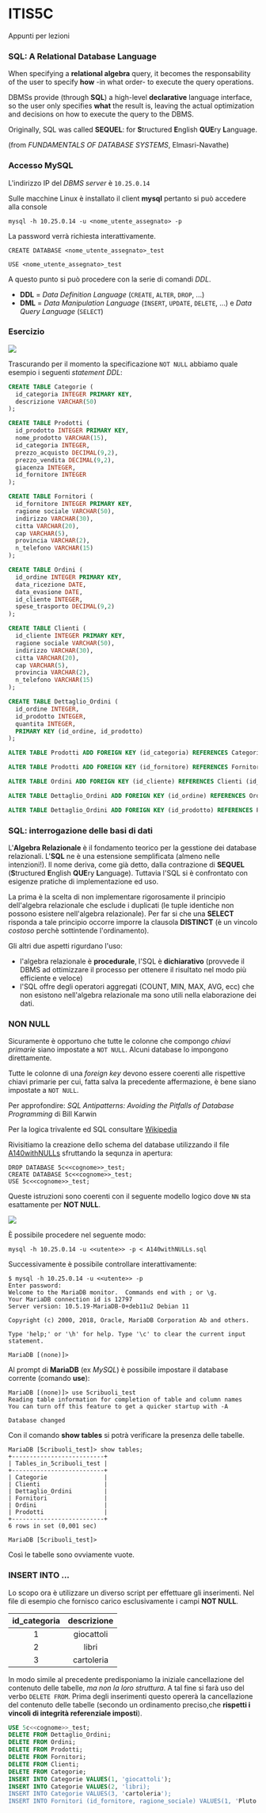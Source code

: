 # ITIS5C
Appunti per lezioni

### SQL: A Relational Database Language

  When specifying a **relational algebra** query, it becomes the responsability of the user to specify **how** \-in what order\- to execute the query operations.

DBMSs provide (through **SQL**) a high\-level **declarative** language interface, so the user only specifies **what** the result is, leaving the actual optimization and decisions on how to execute the query to the DBMS.

Originally, SQL was called **SEQUEL**: for **S**tructured **E**nglish **QUE**ry **L**anguage.

(from *FUNDAMENTALS OF DATABASE SYSTEMS*, Elmasri-Navathe)

### Accesso MySQL

L'indirizzo IP del *DBMS server* è `10.25.0.14`

Sulle macchine Linux è installato il client **mysql** pertanto si può accedere alla console

```
mysql -h 10.25.0.14 -u <nome_utente_assegnato> -p
```

La password verrà richiesta interattivamente.

`CREATE DATABASE <nome_utente_assegnato>_test`

`USE <nome_utente_assegnato>_test`

A questo punto si può procedere con la serie di comandi *DDL*.

* **DDL** = *Data Definition Language* (`CREATE`, `ALTER`, `DROP`, ...) 
* **DML** = *Data Manipulation Language* (`INSERT`, `UPDATE`, `DELETE`, ...) e 
            *Data Query Language* (`SELECT`) 


### Esercizio

![](A140.png)

Trascurando per il momento la specificazione `NOT NULL` abbiamo quale esempio i seguenti *statement DDL*:

``` sql
CREATE TABLE Categorie (
  id_categoria INTEGER PRIMARY KEY,
  descrizione VARCHAR(50)
);

CREATE TABLE Prodotti (
  id_prodotto INTEGER PRIMARY KEY,
  nome_prodotto VARCHAR(15),
  id_categoria INTEGER,
  prezzo_acquisto DECIMAL(9,2),
  prezzo_vendita DECIMAL(9,2),
  giacenza INTEGER,
  id_fornitore INTEGER
);

CREATE TABLE Fornitori (
  id_fornitore INTEGER PRIMARY KEY,
  ragione sociale VARCHAR(50),
  indirizzo VARCHAR(30),
  citta VARCHAR(20),
  cap VARCHAR(5),
  provincia VARCHAR(2),
  n_telefono VARCHAR(15)
);

CREATE TABLE Ordini (
  id_ordine INTEGER PRIMARY KEY,
  data_ricezione DATE,
  data_evasione DATE,
  id_cliente INTEGER,
  spese_trasporto DECIMAL(9,2)
);

CREATE TABLE Clienti (
  id_cliente INTEGER PRIMARY KEY,
  ragione sociale VARCHAR(50),
  indirizzo VARCHAR(30),
  citta VARCHAR(20),
  cap VARCHAR(5),
  provincia VARCHAR(2),
  n_telefono VARCHAR(15)
);

CREATE TABLE Dettaglio_Ordini (
  id_ordine INTEGER,
  id_prodotto INTEGER,
  quantita INTEGER,
  PRIMARY KEY (id_ordine, id_prodotto)
);

ALTER TABLE Prodotti ADD FOREIGN KEY (id_categoria) REFERENCES Categorie (id_categoria);

ALTER TABLE Prodotti ADD FOREIGN KEY (id_fornitore) REFERENCES Fornitori (id_fornitore);

ALTER TABLE Ordini ADD FOREIGN KEY (id_cliente) REFERENCES Clienti (id_cliente);

ALTER TABLE Dettaglio_Ordini ADD FOREIGN KEY (id_ordine) REFERENCES Ordini (id_ordine);

ALTER TABLE Dettaglio_Ordini ADD FOREIGN KEY (id_prodotto) REFERENCES Prodotti (id_prodotto);
```


### SQL: interrogazione delle basi di dati

L'**Algebra Relazionale** è il fondamento teorico per la gesstione dei database relazionali.
L'**SQL** ne è una estensione semplificata (almeno nelle intenzioni!).
Il nome deriva, come già detto, dalla contrazione di **SEQUEL** (**S**tructured **E**nglish **QUE**ry **L**anguage). 
Tuttavia l'SQL si è confrontato con esigenze pratiche di implementazione ed uso.

La prima è la scelta di non implementare rigorosamente il principio dell'algebra relazionale 
che esclude i duplicati (le tuple identiche non possono esistere nell'algebra relazionale).
Per far si che una **SELECT** risponda a tale principio occorre imporre la clausola **DISTINCT** (è un vincolo *costoso* perchè sottintende l'ordinamento).

Gli altri due aspetti rigurdano l'uso:

* l'algebra relazionale è **procedurale**, l'SQL è **dichiarativo** (provvede il DBMS ad ottimizzare il processo per ottenere il risultato nel modo più efficiente e veloce)
* l'SQL offre degli operatori aggregati (COUNT, MIN, MAX, AVG, ecc) che non esistono nell'algebra relazionale ma sono utili nella elaborazione dei dati. 

### NON NULL

Sicuramente è opportuno che tutte le colonne che compongo *chiavi primarie* siano impostate a `NOT NULL`. Alcuni database lo impongono direttamente.

Tutte le colonne di una *foreign key* devono essere coerenti alle rispettive chiavi primarie per cui, fatta salva la precedente affermazione, è bene siano impostate a `NOT NULL`.

Per approfondire: *SQL Antipatterns: Avoiding the Pitfalls of Database Programming* di Bill Karwin

Per la logica trivalente ed SQL consultare [Wikipedia](https://en.wikipedia.org/wiki/Three-valued_logic)

Rivisitiamo la creazione dello schema del database utilizzando il file [A140withNULLs](A140withNULLs.sql) sfruttando la sequnza in apertura:

```
DROP DATABASE 5c<<cognome>>_test;
CREATE DATABASE 5c<<cognome>>_test;
USE 5c<<cognome>>_test;
```
Queste istruzioni sono coerenti con il seguente modello logico dove `NN` sta esattamente per **NOT NULL**.

![](A140withNULLs.png)

È possibile procedere nel seguente modo:

```
mysql -h 10.25.0.14 -u <<utente>> -p < A140withNULLs.sql
```

Successivamente è possibile controllare interattivamente:

```
$ mysql -h 10.25.0.14 -u <<utente>> -p 
Enter password: 
Welcome to the MariaDB monitor.  Commands end with ; or \g.
Your MariaDB connection id is 12797
Server version: 10.5.19-MariaDB-0+deb11u2 Debian 11

Copyright (c) 2000, 2018, Oracle, MariaDB Corporation Ab and others.

Type 'help;' or '\h' for help. Type '\c' to clear the current input statement.

MariaDB [(none)]>
```

Al prompt di **MariaDB** (ex *MySQL*) è possibile impostare 
il database corrente (comando **use**): 

```
MariaDB [(none)]> use 5cribuoli_test
Reading table information for completion of table and column names
You can turn off this feature to get a quicker startup with -A

Database changed
```

Con il comando **show tables** si potrà verificare la presenza delle
tabelle.

```
MariaDB [5cribuoli_test]> show tables;
+--------------------------+
| Tables_in_5cribuoli_test |
+--------------------------+
| Categorie                |
| Clienti                  |
| Dettaglio_Ordini         |
| Fornitori                |
| Ordini                   |
| Prodotti                 |
+--------------------------+
6 rows in set (0,001 sec)

MariaDB [5cribuoli_test]>
```

Così le tabelle sono ovviamente vuote.


### INSERT INTO ...

Lo scopo ora è utilizzare un diverso script per effettuare gli inserimenti.
Nel file di esempio che fornisco carico esclusivamente i campi **NOT NULL**.


| id_categoria |  descrizione  | 
|:------------:|:-------------:|
|       1      |  giocattoli   | 
|       2      |  libri        | 
|       3      |  cartoleria   | 


In modo simile al precedente predisponiamo la iniziale cancellazione del contenuto delle tabelle, *ma non la loro struttura*.
A tal fine si farà uso del verbo `DELETE FROM`.
Prima degli inserimenti questo opererà la  cancellazione del contenuto delle tabelle (secondo un ordinamento preciso,che **rispetti i vincoli di integrità referenziale imposti**).


``` sql
USE 5c<<cognome>>_test;
DELETE FROM Dettaglio_Ordini;
DELETE FROM Ordini;
DELETE FROM Prodotti;
DELETE FROM Fornitori;
DELETE FROM Clienti;
DELETE FROM Categorie;
INSERT INTO Categorie VALUES(1, 'giocattoli');
INSERT INTO Categorie VALUES(2, 'libri);
INSERT INTO Categorie VALUES(3, 'cartoleria');
INSERT INTO Fornitori (id_fornitore, ragione_sociale) VALUES(1, 'Pluto srl');
```

